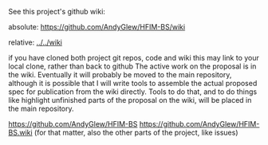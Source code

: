 See this project's github wiki:

absolute: https://github.com/AndyGlew/HFIM-BS/wiki

relative: [../../wiki](../../wiki)


if you have cloned both project git repos, code and wiki
this may link to your local clone, rather than back to github
The active work on the proposal is in the wiki. Eventually it will probably be moved to the main repository, although it is possible that I will write tools to assemble the actual proposed spec for publication from the wiki directly. Tools to do that, and to do things like highlight unfinished parts of the proposal on the wiki, will be placed in the main repository.


https://github.com/AndyGlew/HFIM-BS
https://github.com/AndyGlew/HFIM-BS.wiki
(for that matter, also the other parts of the project, like issues)
